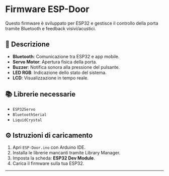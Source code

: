 # Firmware ESP-Door

Questo firmware è sviluppato per ESP32 e gestisce il controllo della porta tramite Bluetooth e feedback visivi/acustici.

## 📜 Descrizione

- **Bluetooth**: Comunicazione tra ESP32 e app mobile.
- **Servo Motor**: Apertura fisica della porta.
- **Buzzer**: Notifica sonora alla pressione del pulsante.
- **LED RGB**: Indicazione dello stato del sistema.
- **LCD**: Visualizzazione in tempo reale.

## 📚 Librerie necessarie

- `ESP32Servo`
- `BluetoothSerial`
- `LiquidCrystal`

## ⚙️ Istruzioni di caricamento

1. Apri `ESP-Door.ino` con Arduino IDE.
2. Installa le librerie mancanti tramite Library Manager.
3. Imposta la scheda: **ESP32 Dev Module**.
4. Carica il firmware sulla tua ESP32.

---
